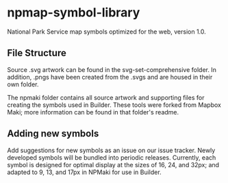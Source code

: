 # npmap-symbol-library
National Park Service map symbols optimized for the web, version 1.0.

## File Structure
Source .svg artwork can be found in the svg-set-comprehensive folder. In addition, .pngs have been created from the .svgs and are housed in their own folder.

The npmaki folder contains all source artwork and supporting files for creating the symbols used in Builder. These tools were forked from Mapbox Maki; more information can be found in that folder's readme.

## Adding new symbols
Add suggestions for new symbols as an issue on our issue tracker. Newly developed symbols will be bundled into periodic releases. Currently, each symbol is designed for optimal display at the sizes of 16, 24, and 32px; and adapted to 9, 13, and 17px in NPMaki for use in Builder.
